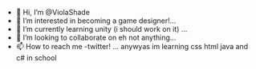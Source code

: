 - 👋 Hi, I’m @ViolaShade
- 👀 I’m interested in becoming a game designer!...
- 🌱 I’m currently learning unity (i should work on it) ...
- 💞️ I’m looking to collaborate on eh not anything...
- 📫 How to reach me -twitter! ...
  anywyas im learning css html java and c# in school

<!---
ViolaShade/ViolaShade is a ✨ special ✨ repository because its `README.md` (this file) appears on your GitHub profile.
You can click the Preview link to take a look at your changes.
--->
